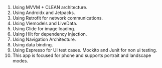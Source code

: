 1. Using MVVM + CLEAN architecture.
2. Using Androidx and Jetpacks.
3. Using Retrofit for network communications.
4. Using Viemodels and LiveData.
5. Using Glide for image loading.
6. Using Hilt for dependency injection.
7. Using Navigation Architecture.
8. Using data binding.
9. Using Espresso for UI test cases. Mockito and Junit for non ui testing.
10. This app is focused for phone and supports portrait and landscape modes.
